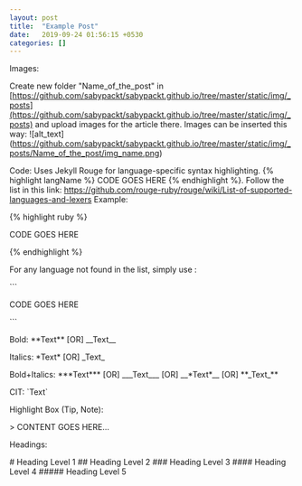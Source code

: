```yaml
---
layout: post
title:  "Example Post"
date:   2019-09-24 01:56:15 +0530
categories: []
---
```


Images: 

Create new folder "Name_of_the_post" in [https://github.com/sabypackt/sabypackt.github.io/tree/master/static/img/_posts](https://github.com/sabypackt/sabypackt.github.io/tree/master/static/img/_posts) and upload images for the article there.
Images can be inserted this way: \!\[alt_text\]\(https://github.com/sabypackt/sabypackt.github.io/tree/master/static/img/_posts/Name_of_the_post/img_name.png)

Code: Uses Jekyll Rouge for language-specific syntax highlighting. \{% highlight langName %} CODE GOES HERE \{% endhighlight %}.
Follow the list in this link: https://github.com/rouge-ruby/rouge/wiki/List-of-supported-languages-and-lexers
Example: 

\{% highlight ruby %}

CODE GOES HERE

\{% endhighlight %}

For any language not found in the list, simply use :

\`\`\`

CODE GOES HERE

\`\`\`


Bold: \*\*Text\*\* [OR] \_\_Text\_\_

Italics: \*Text\* [OR] \_Text\_

Bold+Italics: \*\*\*Text\*\*\* [OR] \_\_\_Text\_\_\_ [OR] \_\_\*Text\*\_\_ [OR] \*\*\_Text\_\*\*

CIT: \`Text\`

Highlight Box (Tip, Note): 

\> CONTENT GOES HERE...


Headings:

\# Heading Level 1
\#\# Heading Level 2
\#\#\# Heading Level 3
\#\#\#\# Heading Level 4
\#\#\#\#\# Heading Level 5

